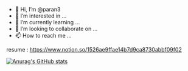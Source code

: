 - 👋 Hi, I’m @paran3
- 👀 I’m interested in ...
- 🌱 I’m currently learning ...
- 💞️ I’m looking to collaborate on ...
- 📫 How to reach me ...

<!---
paran3/paran3 is a ✨ special ✨ repository because its `README.md` (this file) appears on your GitHub profile.
You can click the Preview link to take a look at your changes.
--->

resume : https://www.notion.so/1526ae9ffae14b7d9ca8730abbf09f02

[![Anurag's GitHub stats](https://github-readme-stats.vercel.app/api?username=paran3&theme=dark)](https://github.com/anuraghazra/github-readme-stats)
